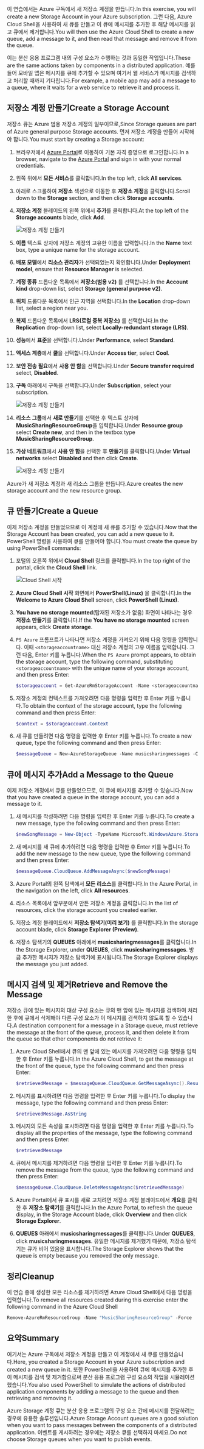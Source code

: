 <span data-ttu-id="619b1-101">이 연습에서는 Azure 구독에서 새 저장소 계정을 만듭니다.</span><span class="sxs-lookup"><span data-stu-id="619b1-101">In this exercise, you will create a new Storage Account in your Azure subscription.</span></span> <span data-ttu-id="619b1-102">그런 다음, Azure Cloud Shell을 사용하여 새 큐를 만들고 이 큐에 메시지를 추가한 후 해당 메시지를 읽고 큐에서 제거합니다.</span><span class="sxs-lookup"><span data-stu-id="619b1-102">You will then use the Azure Cloud Shell to create a new queue, add a message to it, and then read that message and remove it from the queue.</span></span>

<span data-ttu-id="619b1-103">이는 분산 응용 프로그램 내의 구성 요소가 수행하는 것과 동일한 작업입니다.</span><span class="sxs-lookup"><span data-stu-id="619b1-103">These are the same actions taken by components in a distributed application.</span></span> <span data-ttu-id="619b1-104">예를 들어 모바일 앱은 메시지를 큐에 추가할 수 있으며 여기서 웹 서비스가 메시지를 검색하고 처리할 때까지 기다립니다.</span><span class="sxs-lookup"><span data-stu-id="619b1-104">For example, a mobile app may add a message to a queue, where it waits for a web service to retrieve it and process it.</span></span>

## <a name="create-a-storage-account"></a><span data-ttu-id="619b1-105">저장소 계정 만들기</span><span class="sxs-lookup"><span data-stu-id="619b1-105">Create a Storage Account</span></span>

<span data-ttu-id="619b1-106">저장소 큐는 Azure 범용 저장소 계정의 일부이므로,</span><span class="sxs-lookup"><span data-stu-id="619b1-106">Since Storage queues are part of Azure general purpose Storage accounts.</span></span> <span data-ttu-id="619b1-107">먼저 저장소 계정을 만들어 시작해야 합니다.</span><span class="sxs-lookup"><span data-stu-id="619b1-107">You must start by creating a Storage account:</span></span>

1. <span data-ttu-id="619b1-108">브라우저에서 [Azure Portal](http://portal.azure.com)로 이동하여 기본 자격 증명으로 로그인합니다.</span><span class="sxs-lookup"><span data-stu-id="619b1-108">In a browser, navigate to the [Azure Portal](http://portal.azure.com) and sign in with your normal credentials.</span></span>
1. <span data-ttu-id="619b1-109">왼쪽 위에서 **모든 서비스**를 클릭합니다.</span><span class="sxs-lookup"><span data-stu-id="619b1-109">In the top left, click **All services**.</span></span>
1. <span data-ttu-id="619b1-110">아래로 스크롤하여 **저장소** 섹션으로 이동한 후 **저장소 계정**을 클릭합니다.</span><span class="sxs-lookup"><span data-stu-id="619b1-110">Scroll down to the **Storage** section, and then click **Storage accounts**.</span></span>
1. <span data-ttu-id="619b1-111">**저장소 계정** 블레이드의 왼쪽 위에서 **추가**를 클릭합니다.</span><span class="sxs-lookup"><span data-stu-id="619b1-111">At the top left of the **Storage accounts** blade, click **Add**.</span></span>

    ![저장소 계정 만들기](../images/5-create-a-storage-account-1.png)

1. <span data-ttu-id="619b1-113">**이름** 텍스트 상자에 저장소 계정의 고유한 이름을 입력합니다.</span><span class="sxs-lookup"><span data-stu-id="619b1-113">In the **Name** text box, type a unique name for the storage account.</span></span>
1. <span data-ttu-id="619b1-114">**배포 모델**에서 **리소스 관리자**가 선택되었는지 확인합니다.</span><span class="sxs-lookup"><span data-stu-id="619b1-114">Under **Deployment model**, ensure that **Resource Manager** is selected.</span></span>
1. <span data-ttu-id="619b1-115">**계정 종류** 드롭다운 목록에서 **저장소(범용 v2)** 를 선택합니다.</span><span class="sxs-lookup"><span data-stu-id="619b1-115">In the **Account kind** drop-down list, select **Storage (general purpose v2)**.</span></span>
1. <span data-ttu-id="619b1-116">**위치** 드롭다운 목록에서 인근 지역을 선택합니다.</span><span class="sxs-lookup"><span data-stu-id="619b1-116">In the **Location** drop-down list, select a region near you.</span></span>
1. <span data-ttu-id="619b1-117">**복제** 드롭다운 목록에서 **LRS(로컬 중복 저장소)** 를 선택합니다.</span><span class="sxs-lookup"><span data-stu-id="619b1-117">In the **Replication** drop-down list, select **Locally-redundant storage (LRS)**.</span></span>
1. <span data-ttu-id="619b1-118">**성능**에서 **표준**을 선택합니다.</span><span class="sxs-lookup"><span data-stu-id="619b1-118">Under **Performance**, select **Standard**.</span></span>
1. <span data-ttu-id="619b1-119">**액세스 계층**에서 **쿨**을 선택합니다.</span><span class="sxs-lookup"><span data-stu-id="619b1-119">Under **Access tier**, select **Cool**.</span></span>
1. <span data-ttu-id="619b1-120">**보안 전송 필요**에서 **사용 안 함**을 선택합니다.</span><span class="sxs-lookup"><span data-stu-id="619b1-120">Under **Secure transfer required** select, **Disabled**.</span></span>
1. <span data-ttu-id="619b1-121">**구독** 아래에서 구독을 선택합니다.</span><span class="sxs-lookup"><span data-stu-id="619b1-121">Under **Subscription**, select your subscription.</span></span>

    ![저장소 계정 만들기](../images/5-create-a-storage-account-2.png)

1. <span data-ttu-id="619b1-123">**리소스 그룹**에서 **새로 만들기**를 선택한 후 텍스트 상자에 **MusicSharingResourceGroup**을 입력합니다.</span><span class="sxs-lookup"><span data-stu-id="619b1-123">Under **Resource group** select **Create new**, and then in the textbox type **MusicSharingResourceGroup**.</span></span>
1. <span data-ttu-id="619b1-124">**가상 네트워크**에서 **사용 안 함**을 선택한 후 **만들기**를 클릭합니다.</span><span class="sxs-lookup"><span data-stu-id="619b1-124">Under **Virtual networks** select **Disabled** and then click **Create**.</span></span>

    ![저장소 계정 만들기](../images/5-create-a-storage-account-3.png)

<span data-ttu-id="619b1-126">Azure가 새 저장소 계정과 새 리소스 그룹을 만듭니다.</span><span class="sxs-lookup"><span data-stu-id="619b1-126">Azure creates the new storage account and the new resource group.</span></span>

## <a name="create-a-queue"></a><span data-ttu-id="619b1-127">큐 만들기</span><span class="sxs-lookup"><span data-stu-id="619b1-127">Create a Queue</span></span>

<span data-ttu-id="619b1-128">이제 저장소 계정을 만들었으므로 이 계정에 새 큐를 추가할 수 있습니다.</span><span class="sxs-lookup"><span data-stu-id="619b1-128">Now that the Storage Account has been created, you can add a new queue to it.</span></span> <span data-ttu-id="619b1-129">PowerShell 명령을 사용하여 큐를 만들어야 합니다.</span><span class="sxs-lookup"><span data-stu-id="619b1-129">You must create the queue by using PowerShell commands:</span></span>

1. <span data-ttu-id="619b1-130">포털의 오른쪽 위에서 **Cloud Shell** 링크를 클릭합니다.</span><span class="sxs-lookup"><span data-stu-id="619b1-130">In the top right of the portal, click the **Cloud Shell** link.</span></span>

    ![Cloud Shell 시작](../images/5-create-a-storage-queue-1.png)

1. <span data-ttu-id="619b1-132">**Azure Cloud Shell 시작** 화면에서 **PowerShell(Linux)** 을 클릭합니다.</span><span class="sxs-lookup"><span data-stu-id="619b1-132">In the **Welcome to Azure Cloud Shell** screen, click **PowerShell (Linux)**.</span></span>
1. <span data-ttu-id="619b1-133">**You have no storage mounted**(탑재된 저장소가 없음) 화면이 나타나는 경우 **저장소 만들기**를 클릭합니다.</span><span class="sxs-lookup"><span data-stu-id="619b1-133">If the **You have no storage mounted** screen appears, click **Create storage**.</span></span>
1. <span data-ttu-id="619b1-134">`PS Azure` 프롬프트가 나타나면 저장소 계정을 가져오기 위해 다음 명령을 입력합니다. 이때 `<storageaccountname>` 대신 저장소 계정의 고유 이름을 입력합니다. 그런 다음, Enter 키를 누릅니다.</span><span class="sxs-lookup"><span data-stu-id="619b1-134">When the `PS Azure` prompt appears, to obtain the storage account, type the following command, substituting `<storageaccountname>` with the unique name of your storage account, and then press Enter:</span></span>

    ```powershell
    $storageaccount = Get-AzureRmStorageAccount -Name <storageaccountname> -ResourceGroup  MusicSharingResourceGroup
    ```

1. <span data-ttu-id="619b1-135">저장소 계정의 컨텍스트를 가져오려면 다음 명령을 입력한 후 Enter 키를 누릅니다.</span><span class="sxs-lookup"><span data-stu-id="619b1-135">To obtain the context of the storage account, type the following command and then press Enter:</span></span>

    ```powershell
    $context = $storageaccount.Context
    ```

1. <span data-ttu-id="619b1-136">새 큐를 만들려면 다음 명령을 입력한 후 Enter 키를 누릅니다.</span><span class="sxs-lookup"><span data-stu-id="619b1-136">To create a new queue, type the following command and then press Enter:</span></span>

    ```powershell
    $messageQueue = New-AzureStorageQueue -Name musicsharingmessages -Context $context
    ```

## <a name="add-a-message-to-the-queue"></a><span data-ttu-id="619b1-137">큐에 메시지 추가</span><span class="sxs-lookup"><span data-stu-id="619b1-137">Add a Message to the Queue</span></span>

<span data-ttu-id="619b1-138">이제 저장소 계정에서 큐를 만들었으므로, 이 큐에 메시지를 추가할 수 있습니다.</span><span class="sxs-lookup"><span data-stu-id="619b1-138">Now that you have created a queue in the storage account, you can add a message to it.</span></span>

1. <span data-ttu-id="619b1-139">새 메시지를 작성하려면 다음 명령을 입력한 후 Enter 키를 누릅니다.</span><span class="sxs-lookup"><span data-stu-id="619b1-139">To create a new message, type the following command and then press Enter:</span></span>

    ```powershell
    $newSongMessage = New-Object -TypeName Microsoft.WindowsAzure.Storage.Queue.CloudQueueMessage -ArgumentList "A new song has been added."
    ```

1. <span data-ttu-id="619b1-140">새 메시지를 새 큐에 추가하려면 다음 명령을 입력한 후 Enter 키를 누릅니다.</span><span class="sxs-lookup"><span data-stu-id="619b1-140">To add the new message to the new queue, type the following command and then press Enter:</span></span>

    ```powershell
    $messageQueue.CloudQueue.AddMessageAsync($newSongMessage)
    ```

1. <span data-ttu-id="619b1-141">Azure Portal의 왼쪽 탐색에서 **모든 리소스**를 클릭합니다.</span><span class="sxs-lookup"><span data-stu-id="619b1-141">In the Azure Portal, in the navigation on the left, click **All resources**.</span></span>
1. <span data-ttu-id="619b1-142">리소스 목록에서 앞부분에서 만든 저장소 계정을 클릭합니다.</span><span class="sxs-lookup"><span data-stu-id="619b1-142">In the list of resources, click the storage account you created earlier.</span></span>
1. <span data-ttu-id="619b1-143">저장소 계정 블레이드에서 **저장소 탐색기(미리 보기)** 를 클릭합니다.</span><span class="sxs-lookup"><span data-stu-id="619b1-143">In the storage account blade, click **Storage Explorer (Preview)**.</span></span>
1. <span data-ttu-id="619b1-144">저장소 탐색기의 **QUEUES** 아래에서 **musicsharingmessages**를 클릭합니다.</span><span class="sxs-lookup"><span data-stu-id="619b1-144">In the Storage Explorer, under **QUEUES**, click **musicsharingmessages**.</span></span> <span data-ttu-id="619b1-145">방금 추가한 메시지가 저장소 탐색기에 표시됩니다.</span><span class="sxs-lookup"><span data-stu-id="619b1-145">The Storage Explorer displays the message you just added.</span></span>

## <a name="retrieve-and-remove-the-message"></a><span data-ttu-id="619b1-146">메시지 검색 및 제거</span><span class="sxs-lookup"><span data-stu-id="619b1-146">Retrieve and Remove the Message</span></span>

<span data-ttu-id="619b1-147">저장소 큐에 있는 메시지의 대상 구성 요소는 큐의 맨 앞에 있는 메시지를 검색하여 처리한 후에 큐에서 삭제해야 다른 구성 요소가 이 메시지를 검색하지 않도록 할 수 있습니다.</span><span class="sxs-lookup"><span data-stu-id="619b1-147">A destination component for a message in a Storage queue, must retrieve the message at the front of the queue, process it, and then delete it from the queue so that other components do not retrieve it:</span></span>

1. <span data-ttu-id="619b1-148">Azure Cloud Shell에서 큐의 맨 앞에 있는 메시지를 가져오려면 다음 명령을 입력한 후 Enter 키를 누릅니다.</span><span class="sxs-lookup"><span data-stu-id="619b1-148">In the Azure Cloud Shell, to get the message at the front of the queue, type the following command and then press Enter:</span></span>

    ```powershell
    $retrievedMessage = $messageQueue.CloudQueue.GetMessageAsync().Result
    ```

1. <span data-ttu-id="619b1-149">메시지를 표시하려면 다음 명령을 입력한 후 Enter 키를 누릅니다.</span><span class="sxs-lookup"><span data-stu-id="619b1-149">To display the message, type the following command and then press Enter:</span></span>

    ```powershell
    $retrievedMessage.AsString
    ```

1. <span data-ttu-id="619b1-150">메시지의 모든 속성을 표시하려면 다음 명령을 입력한 후 Enter 키를 누릅니다.</span><span class="sxs-lookup"><span data-stu-id="619b1-150">To display all the properties of the message, type the following command and then press Enter:</span></span>

    ```powershell
    $retrievedMessage
    ```

1. <span data-ttu-id="619b1-151">큐에서 메시지를 제거하려면 다음 명령을 입력한 후 Enter 키를 누릅니다.</span><span class="sxs-lookup"><span data-stu-id="619b1-151">To remove the message from the queue, type the following command and then press Enter:</span></span>

    ```powershell
    $messageQueue.CloudQueue.DeleteMessageAsync($retrievedMessage)
    ```

1. <span data-ttu-id="619b1-152">Azure Portal에서 큐 표시를 새로 고치려면 저장소 계정 블레이드에서 **개요**를 클릭한 후 **저장소 탐색기**를 클릭합니다.</span><span class="sxs-lookup"><span data-stu-id="619b1-152">In the Azure Portal, to refresh the queue display, in the Storage Account blade, click **Overview** and then click **Storage Explorer**.</span></span>
1. <span data-ttu-id="619b1-153">**QUEUES** 아래에서 **musicsharingmessages**를 클릭합니다.</span><span class="sxs-lookup"><span data-stu-id="619b1-153">Under **QUEUES**, click **musicsharingmessages**.</span></span> <span data-ttu-id="619b1-154">유일한 메시지를 제거했기 때문에, 저장소 탐색기는 큐가 비어 있음을 표시합니다.</span><span class="sxs-lookup"><span data-stu-id="619b1-154">The Storage Explorer shows that the queue is empty because you removed the only message.</span></span>

## <a name="cleanup"></a><span data-ttu-id="619b1-155">정리</span><span class="sxs-lookup"><span data-stu-id="619b1-155">Cleanup</span></span>

<span data-ttu-id="619b1-156">이 연습 중에 생성한 모든 리소스를 제거하려면 Azure Cloud Shell에서 다음 명령을 입력합니다.</span><span class="sxs-lookup"><span data-stu-id="619b1-156">To remove all resources created during this exercise enter the following command in the Azure Cloud Shell</span></span> 
```powershell
Remove-AzureRmResourceGroup -Name "MusicSharingResourceGroup" -Force
```


## <a name="summary"></a><span data-ttu-id="619b1-157">요약</span><span class="sxs-lookup"><span data-stu-id="619b1-157">Summary</span></span>

<span data-ttu-id="619b1-158">여기서는 Azure 구독에서 저장소 계정을 만들고 이 계정에서 새 큐를 만들었습니다.</span><span class="sxs-lookup"><span data-stu-id="619b1-158">Here, you created a Storage Account in your Azure subscription and created a new queue in it.</span></span> <span data-ttu-id="619b1-159">또한 PowerShell을 사용하여 큐에 메시지를 추가한 후 이 메시지를 검색 및 제거함으로써 분산 응용 프로그램 구성 요소의 작업을 시뮬레이션했습니다.</span><span class="sxs-lookup"><span data-stu-id="619b1-159">You also used PowerShell to simulate the actions of distributed application components by adding a message to the queue and then retrieving and removing it.</span></span>

<span data-ttu-id="619b1-160">Azure Storage 계정 큐는 분산 응용 프로그램의 구성 요소 간에 메시지를 전달하려는 경우에 유용한 솔루션입니다.</span><span class="sxs-lookup"><span data-stu-id="619b1-160">Azure Storage Account queues are a good solution when you want to pass messages between the components of a distributed application.</span></span> <span data-ttu-id="619b1-161">이벤트를 게시하려는 경우에는 저장소 큐를 선택하지 마세요.</span><span class="sxs-lookup"><span data-stu-id="619b1-161">Do not choose Storage queues when you want to publish events.</span></span>